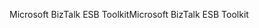 <span data-ttu-id="c4925-101">Microsoft BizTalk ESB Toolkit</span><span class="sxs-lookup"><span data-stu-id="c4925-101">Microsoft BizTalk ESB Toolkit</span></span>
